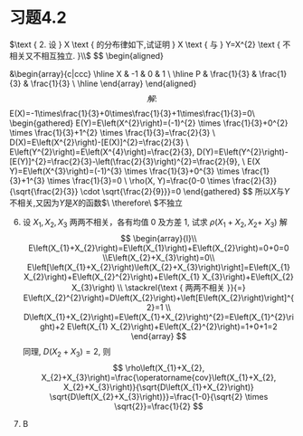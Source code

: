 # 习题4.2

$\text { 2. 设 } X \text { 的分布律如下,试证明 } X \text { 与 } Y=X^{2} \text { 不相关又不相互独立. }\\$
$$
\begin{aligned}

&\begin{array}{c|ccc}
\hline X & -1 & 0 & 1 \\
\hline P & \frac{1}{3} & \frac{1}{3} & \frac{1}{3} \\
\hline
\end{array}
\end{aligned}
$$
解:
$$
E(X)=-1\times\frac{1}{3}+0\times\frac{1}{3}+1\times\frac{1}{3}=0\\
\begin{gathered}
E(Y)=E\left(X^{2}\right)=(-1)^{2} \times \frac{1}{3}+0^{2} \times \frac{1}{3}+1^{2} \times \frac{1}{3}=\frac{2}{3} \\
D(X)=E\left(X^{2}\right)-[E(X)]^{2}=\frac{2}{3} \\
E\left(Y^{2}\right)=E\left(X^{4}\right)=\frac{2}{3}, D(Y)=E\left(Y^{2}\right)-[E(Y)]^{2}=\frac{2}{3}-\left(\frac{2}{3}\right)^{2}=\frac{2}{9}, \\
E(X Y)=E\left(X^{3}\right)=(-1)^{3} \times \frac{1}{3}+0^{3} \times \frac{1}{3}+1^{3} \times \frac{1}{3}=0 \\
\rho(X, Y)=\frac{0-0 \times \frac{2}{3}}{\sqrt{\frac{2}{3}} \cdot \sqrt{\frac{2}{9}}}=0
\end{gathered}
$$
所以$X$与$Y$不相关,又因为$Y$是$X$的函数$\ \therefore\ $不独立

6. 设 $X_{1}, X_{2}, X_{3}$ 两两不相关，各有均值 0 及方差 1, 试求 $\rho\left(X_{1}+X_{2}, X_{2}+\right.$ $\left.X_{3}\right)$
解 
$$
\begin{array}{l}\\
E\left(X_{1}+X_{2}\right)=E\left(X_{1}\right)+E\left(X_{2}\right)=0+0=0 \\E\left(X_{2}+X_{3}\right)=0\\
E\left[\left(X_{1}+X_{2}\right)\left(X_{2}+X_{3}\right)\right]=E\left(X_{1} X_{2}\right)+E\left(X_{2}^{2}\right)+E\left(X_{1} X_{3}\right)+E\left(X_{2} X_{3}\right) \\
\stackrel{\text { 两两不相关 }}{=} E\left(X_{2}^{2}\right)=D\left(X_{2}\right)+\left[E\left(X_{2}\right)\right]^{2}=1 \\
D\left(X_{1}+X_{2}\right)=E\left(X_{1}+X_{2}\right)^{2}=E\left(X_{1}^{2}\right)+2 E\left(X_{1} X_{2}\right)+E\left(X_{2}^{2}\right)=1+0+1=2
\end{array}
$$
同理, $D\left(X_{2}+X_{3}\right)=2$, 则
$$
\rho\left(X_{1}+X_{2}, X_{2}+X_{3}\right)=\frac{\operatorname{cov}\left(X_{1}+X_{2}, X_{2}+X_{3}\right)}{\sqrt{D\left(X_{1}+X_{2}\right)} \sqrt{D\left(X_{2}+X_{3}\right)}}=\frac{1-0}{\sqrt{2} \times \sqrt{2}}=\frac{1}{2}
$$

8.  B

